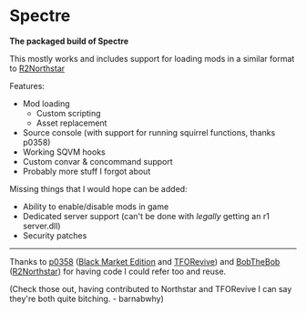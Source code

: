 # Spectre
**The packaged build of Spectre**

This mostly works and includes support for loading mods in a similar format to [R2Northstar](https://github.com/R2Northstar)

Features:
- Mod loading
  - Custom scripting
  - Asset replacement
- Source console (with support for running squirrel functions, thanks p0358)
- Working SQVM hooks
- Custom convar & concommand support
- Probably more stuff I forgot about

Missing things that I would hope can be added:
- Ability to enable/disable mods in game
- Dedicated server support (can't be done with *legally* getting an r1 server.dll)
- Security patches

----

Thanks to [p0358](https://github.com/p0358) ([Black Market Edition](https://github.com/p0358/black_market_edition) and [TFORevive](https://github.com/TFORevive)) and [BobTheBob](https://github.com/BobTheBob9) ([R2Northstar](https://github.com/R2Northstar)) for having code I could refer too and reuse.

(Check those out, having contributed to Northstar and TFORevive I can say they're both quite bitching. - barnabwhy)
